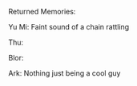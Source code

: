 Returned Memories:

Yu Mi: Faint sound of a chain rattling

Thu:

Blor: 

Ark: Nothing just being a cool guy